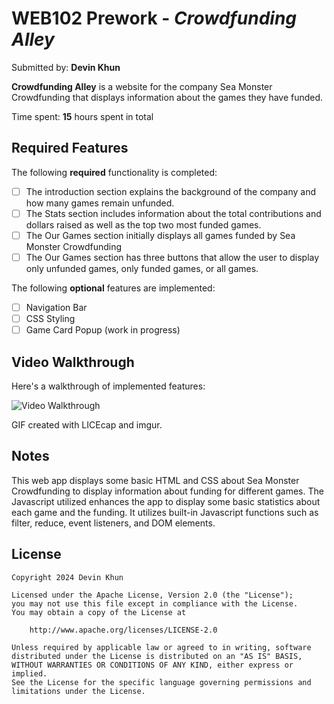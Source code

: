 # WEB102 Prework - *Crowdfunding Alley*

Submitted by: **Devin Khun**

**Crowdfunding Alley** is a website for the company Sea Monster Crowdfunding that displays information about the games they have funded.

Time spent: **15** hours spent in total

## Required Features

The following **required** functionality is completed:

* [ ] The introduction section explains the background of the company and how many games remain unfunded.
* [ ] The Stats section includes information about the total contributions and dollars raised as well as the top two most funded games.
* [ ] The Our Games section initially displays all games funded by Sea Monster Crowdfunding
* [ ] The Our Games section has three buttons that allow the user to display only unfunded games, only funded games, or all games.

The following **optional** features are implemented:

* [ ] Navigation Bar
* [ ] CSS Styling
* [ ] Game Card Popup (work in progress)

## Video Walkthrough

Here's a walkthrough of implemented features:

<img src='https://imgur.com/SfAuTsG' title='Video Walkthrough' width='' alt='Video Walkthrough' />

<!-- Replace this with whatever GIF tool you used! -->
GIF created with LICEcap and imgur.
<!-- Recommended tools:
[Kap](https://getkap.co/) for macOS
[ScreenToGif](https://www.screentogif.com/) for Windows
[peek](https://github.com/phw/peek) for Linux. -->

## Notes

This web app displays some basic HTML and CSS about Sea Monster Crowdfunding to display information about funding for different games.
The Javascript utilized enhances the app to display some basic statistics about each game and the funding.
It utilizes built-in Javascript functions such as filter, reduce, event listeners, and DOM elements.

## License

    Copyright 2024 Devin Khun

    Licensed under the Apache License, Version 2.0 (the "License");
    you may not use this file except in compliance with the License.
    You may obtain a copy of the License at

        http://www.apache.org/licenses/LICENSE-2.0

    Unless required by applicable law or agreed to in writing, software
    distributed under the License is distributed on an "AS IS" BASIS,
    WITHOUT WARRANTIES OR CONDITIONS OF ANY KIND, either express or implied.
    See the License for the specific language governing permissions and
    limitations under the License.
